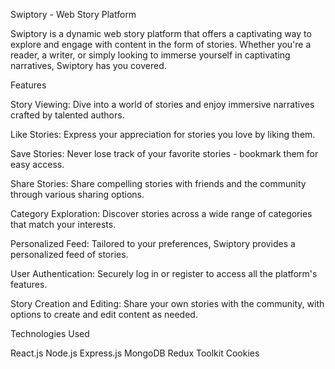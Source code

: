 Swiptory - Web Story Platform

Swiptory is a dynamic web story platform that offers a captivating way to explore and engage with content in the form of stories. Whether you're a reader, a writer, or simply looking to immerse yourself in captivating narratives, Swiptory has you covered.

Features

Story Viewing: Dive into a world of stories and enjoy immersive narratives crafted by talented authors.

Like Stories: Express your appreciation for stories you love by liking them.

Save Stories: Never lose track of your favorite stories - bookmark them for easy access.

Share Stories: Share compelling stories with friends and the community through various sharing options.

Category Exploration: Discover stories across a wide range of categories that match your interests.

Personalized Feed: Tailored to your preferences, Swiptory provides a personalized feed of stories.

User Authentication: Securely log in or register to access all the platform's features.

Story Creation and Editing: Share your own stories with the community, with options to create and edit content as needed.

Technologies Used

React.js
Node.js
Express.js
MongoDB
Redux Toolkit
Cookies
